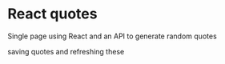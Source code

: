 # React quotes

Single page using React and an API to generate random quotes

saving quotes and refreshing these
